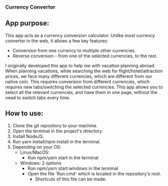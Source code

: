 ### Currency Convertor

## App purpose:

This app acts as a currency conversion calculator.
Unlike most currency convertor in the web, it allows a few key features:

-  Conversion from one currency to multiple other currencies.
-  Reverse conversion - from one of the selected currencies, to the rest.

I originally developed this app to help me with vacation planning abroad. When planning vacations, while searching the web for flight/hotel/attraction prices, we face many different currencies, which are different from our native coin.
This requires conversion from different currencies, which requires new tabs/switching the selected currencies.
This app allows you to select all the relevant currencies, and have them in one page, without the need to switch tabs every time.

## How to use:

1. Clone the git repository to your machine.
2. Open the terminal in the project's directory.
3. Install NodeJS.
4. Run yarn install/npm install in the terminal.
5. Depending on your OS:
   -  Linux/MacOS:
      -  Run npm/yarn start in the terminal
   -  Windows: 2 options
      -  Run npm/yarn start:windows in the terminal
      -  Open the file 'Run.cmd' which is located in the repository's root.
         -  Shortcuts of this file can be made.

